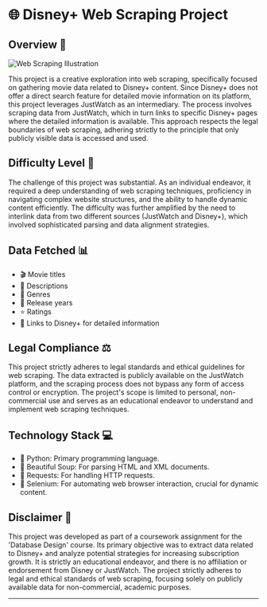 # 🌐 Disney+ Web Scraping Project

## Overview 📖

![Web Scraping Illustration](https://www.shutterstock.com/image-vector/web-scraping-information-harvesting-websites-260nw-2088809149.jpg)

This project is a creative exploration into web scraping, specifically focused on gathering movie data related to Disney+ content. Since Disney+ does not offer a direct search feature for detailed movie information on its platform, this project leverages JustWatch as an intermediary. The process involves scraping data from JustWatch, which in turn links to specific Disney+ pages where the detailed information is available. This approach respects the legal boundaries of web scraping, adhering strictly to the principle that only publicly visible data is accessed and used.

## Difficulty Level 🤔

The challenge of this project was substantial. As an individual endeavor, it required a deep understanding of web scraping techniques, proficiency in navigating complex website structures, and the ability to handle dynamic content efficiently. The difficulty was further amplified by the need to interlink data from two different sources (JustWatch and Disney+), which involved sophisticated parsing and data alignment strategies.

## Data Fetched 📊

- 🎬 Movie titles
- 📝 Descriptions
- 🎨 Genres
- 📅 Release years
- ⭐ Ratings
- 🔗 Links to Disney+ for detailed information

## Legal Compliance ⚖️

This project strictly adheres to legal standards and ethical guidelines for web scraping. The data extracted is publicly available on the JustWatch platform, and the scraping process does not bypass any form of access control or encryption. The project's scope is limited to personal, non-commercial use and serves as an educational endeavor to understand and implement web scraping techniques.

## Technology Stack 💻

- 🐍 Python: Primary programming language.
- 🍲 Beautiful Soup: For parsing HTML and XML documents.
- 📡 Requests: For handling HTTP requests.
- 🤖 Selenium: For automating web browser interaction, crucial for dynamic content.

## Disclaimer 🚫

This project was developed as part of a coursework assignment for the 'Database Design' course. Its primary objective was to extract data related to Disney+ and analyze potential strategies for increasing subscription growth. It is strictly an educational endeavor, and there is no affiliation or endorsement from Disney or JustWatch. The project strictly adheres to legal and ethical standards of web scraping, focusing solely on publicly available data for non-commercial, academic purposes.

---

